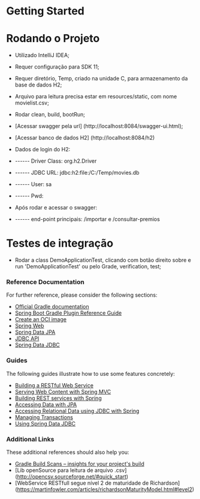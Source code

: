 # Getting Started

# Rodando o Projeto

* Utilizado IntelliJ IDEA;
* Requer configuração para SDK 11;
* Requer diretório, Temp, criado na unidade C, para armazenamento da base de dados H2;
* Arquivo para leitura precisa estar em resources/static, com nome movielist.csv;
* Rodar clean, build, bootRun;

* [Acessar swagger pela url] (http://localhost:8084/swagger-ui.html);
* [Acessar banco de dados H2] (http://localhost:8084/h2) 
* Dados de login do H2: 
* ------ Driver Class: org.h2.Driver
* ------ JDBC URL: jdbc:h2:file:/C:/Temp/movies.db
* ------ User: sa
* ------ Pwd: 

* Após rodar e acessar o swagger: 
* ------ end-point principais: /importar e /consultar-premios 

# Testes de integração

* Rodar a class DemoApplicationTest, clicando com botão direito sobre e run 'DemoApplicationTest'
 ou pelo Grade, verification, test;

### Reference Documentation
For further reference, please consider the following sections:

* [Official Gradle documentation](https://docs.gradle.org)
* [Spring Boot Gradle Plugin Reference Guide](https://docs.spring.io/spring-boot/docs/2.4.4/gradle-plugin/reference/html/)
* [Create an OCI image](https://docs.spring.io/spring-boot/docs/2.4.4/gradle-plugin/reference/html/#build-image)
* [Spring Web](https://docs.spring.io/spring-boot/docs/2.4.4/reference/htmlsingle/#boot-features-developing-web-applications)
* [Spring Data JPA](https://docs.spring.io/spring-boot/docs/2.4.4/reference/htmlsingle/#boot-features-jpa-and-spring-data)
* [JDBC API](https://docs.spring.io/spring-boot/docs/2.4.4/reference/htmlsingle/#boot-features-sql)
* [Spring Data JDBC](https://docs.spring.io/spring-data/jdbc/docs/current/reference/html/)

### Guides
The following guides illustrate how to use some features concretely:

* [Building a RESTful Web Service](https://spring.io/guides/gs/rest-service/)
* [Serving Web Content with Spring MVC](https://spring.io/guides/gs/serving-web-content/)
* [Building REST services with Spring](https://spring.io/guides/tutorials/bookmarks/)
* [Accessing Data with JPA](https://spring.io/guides/gs/accessing-data-jpa/)
* [Accessing Relational Data using JDBC with Spring](https://spring.io/guides/gs/relational-data-access/)
* [Managing Transactions](https://spring.io/guides/gs/managing-transactions/)
* [Using Spring Data JDBC](https://github.com/spring-projects/spring-data-examples/tree/master/jdbc/basics)

### Additional Links
These additional references should also help you:

* [Gradle Build Scans – insights for your project's build](https://scans.gradle.com#gradle)
* [Lib openSource para leitura de arquivo .csv] (http://opencsv.sourceforge.net/#quick_start)
* [WebService RESTfull segue nível 2 de maturidade de Richardson] (https://martinfowler.com/articles/richardsonMaturityModel.html#level2)

